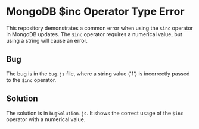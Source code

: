 # MongoDB $inc Operator Type Error
This repository demonstrates a common error when using the `$inc` operator in MongoDB updates. The `$inc` operator requires a numerical value, but using a string will cause an error.

## Bug
The bug is in the `bug.js` file, where a string value ('1') is incorrectly passed to the `$inc` operator.

## Solution
The solution is in `bugSolution.js`. It shows the correct usage of the `$inc` operator with a numerical value.

